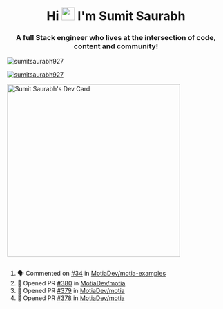 <h1 align="center">Hi <img src="https://raw.githubusercontent.com/MartinHeinz/MartinHeinz/master/wave.gif" width="30px"> I'm Sumit Saurabh</h1>
<h3 align="center">A full Stack engineer who lives at the intersection of code, content and community!</h3>

<p align="left"> <img src="https://komarev.com/ghpvc/?username=sumitsaurabh927&label=Profile%20views&color=0e75b6&style=flat" alt="sumitsaurabh927" /> </p>


<p align="left"> <a href="https://twitter.com/sumitsaurabh927" target="blank"><img src="https://img.shields.io/twitter/follow/sumitsaurabh927?logo=twitter&style=for-the-badge" alt="sumitsaurabh927" /></a> </p>


<a href="https://api.daily.dev/devcards/7d94ae10a1cc42f39f319acddfaf2e5b.png?r=6b7"><img src="https://api.daily.dev/devcards/7d94ae10a1cc42f39f319acddfaf2e5b.png?r=6b7" width="400" alt="Sumit Saurabh's Dev Card"/></a>

<p align="left"> <a href="https://twitter.com/" target="blank"><img src="https://img.shields.io/twitter/follow/?logo=twitter&style=for-the-badge" alt="" /></a> </p>



<!--
<p><img align="center" src="https://github-readme-stats.vercel.app/api?username=sumitsaurabh927&count_private=true" alt="sumitsaurabh927" /></p>
-->

<!--START_SECTION:activity-->
1. 🗣 Commented on [#34](https://github.com/MotiaDev/motia-examples/pull/34#issuecomment-3008071560) in [MotiaDev/motia-examples](https://github.com/MotiaDev/motia-examples)
2. 💪 Opened PR [#380](https://github.com/MotiaDev/motia/pull/380) in [MotiaDev/motia](https://github.com/MotiaDev/motia)
3. 💪 Opened PR [#379](https://github.com/MotiaDev/motia/pull/379) in [MotiaDev/motia](https://github.com/MotiaDev/motia)
4. 💪 Opened PR [#378](https://github.com/MotiaDev/motia/pull/378) in [MotiaDev/motia](https://github.com/MotiaDev/motia)
<!--END_SECTION:activity-->

